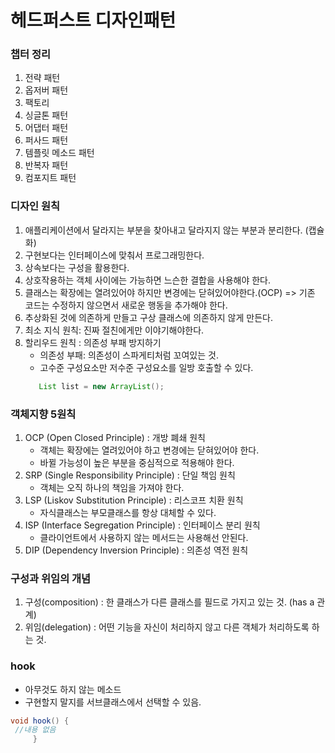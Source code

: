 # 헤드퍼스트 디자인패턴
### 챕터 정리
1. 전략 패턴
2. 옵저버 패턴
3. 팩토리
4. 싱글톤 패턴
5. 어댑터 패턴
6. 퍼사드 패턴
7. 템플릿 메소드 패턴
8. 반복자 패턴
9. 컴포지트 패턴

### 디자인 원칙
1. 애플리케이션에서 달라지는 부분을 찾아내고 달라지지 않는 부분과 분리한다. (캡슐화)
2. 구현보다는 인터페이스에 맞춰서 프로그래밍한다. 
3. 상속보다는 구성을 활용한다.
4. 상호작용하는 객체 사이에는 가능하면 느슨한 결합을 사용해야 한다.
5. 클래스는 확장에는 열려있어야 하지만 변경에는 닫혀있어야한다.(OCP) => 기존 코드는 수정하지 않으면서 새로운 행동을 추가해야 한다.
6. 추상화된 것에 의존하게 만들고 구상 클래스에 의존하지 않게 만든다.
7. 최소 지식 원칙: 진짜 절친에게만 이야기해야한다.
8. 할리우드 원칙 : 의존성 부패 방지하기
   - 의존성 부패: 의존성이 스파게티처럼 꼬여있는 것.
   - 고수준 구성요소만 저수준 구성요소를 일방 호출할 수 있다. 
   ```java
      List list = new ArrayList();
    ```

### 객체지향 5원칙
1. OCP (Open Closed Principle) : 개방 폐쇄 원칙   
   - 객체는 확장에는 열려있어야 하고 변경에는 닫혀있어야 한다.
   - 바뀔 가능성이 높은 부분을 중심적으로 적용해야 한다.
2. SRP (Single Responsibility Principle) : 단일 책임 원칙
   - 객체는 오직 하나의 책임을 가져야 한다.
3. LSP (Liskov Substitution Principle) : 리스코프 치환 원칙
   - 자식클래스는 부모클래스를 항상 대체할 수 있다.
4. ISP (Interface Segregation Principle) : 인터페이스 분리 원칙
   - 클라이언트에서 사용하지 않는 메서드는 사용해선 안된다.
5. DIP (Dependency Inversion Principle) : 의존성 역전 원칙

### 구성과 위임의 개념
1. 구성(composition) : 한 클래스가 다른 클래스를 필드로 가지고 있는 것. (has a 관계)
2. 위임(delegation) : 어떤 기능을 자신이 처리하지 않고 다른 객체가 처리하도록 하는 것.

### hook 
   - 아무것도 하지 않는 메소드 
   - 구현할지 말지를 서브클래스에서 선택할 수 있음.
   ```java
   void hook() {
    //내용 없음
        }
```
